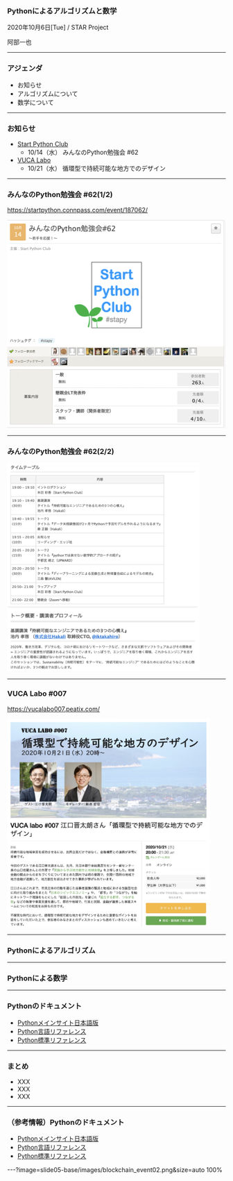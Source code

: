 ### Pythonによるアルゴリズムと数学

2020年10月6日[Tue] / STAR Project

阿部一也

---

### アジェンダ

* お知らせ
* アルゴリズムについて
* 数学について

---

### お知らせ

* [Start Python Club](https://startpython.connpass.com/)
  * 10/14（水） みんなのPython勉強会 #62
* [VUCA Labo](https://vucalabo.connpass.com/)
  * 10/21（水） 循環型で持続可能な地方でのデザイン

---

### みんなのPython勉強会 #62(1/2)
https://startpython.connpass.com/event/187062/

<img src="/slide05-base/images/stapy_64_1.png" height="480">

---

### みんなのPython勉強会 #62(2/2)

<img src="/slide05-base/images/stapy_64_2.png" height="480">

---

### VUCA Labo #007

https://vucalabo007.peatix.com/

<img src="/slide05-base/images/vucalabo_007.jpg" height="480">

---

### Pythonによるアルゴリズム

---

### Pythonによる数学

---

### Pythonのドキュメント

* [Pythonメインサイト日本語版](https://www.python.jp/)
* [Python言語リファレンス](https://docs.python.org/ja/3/reference/index.html)
* [Python標準リファレンス](https://docs.python.org/ja/3/library/)

---

### まとめ

* XXX
* XXX
* XXX

---

### （参考情報）Pythonのドキュメント

* [Pythonメインサイト日本語版](https://www.python.jp/)
* [Python言語リファレンス](https://docs.python.org/ja/3/reference/index.html)
* [Python標準リファレンス](https://docs.python.org/ja/3/library/)

---?image=slide05-base/images/blockchain_event02.png&size=auto 100%
